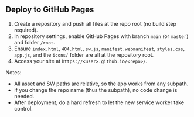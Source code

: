 ## Deploy to GitHub Pages

1. Create a repository and push all files at the repo root (no build step required).
2. In repository settings, enable GitHub Pages with branch `main` (or `master`) and folder `/root`.
3. Ensure `index.html`, `404.html`, `sw.js`, `manifest.webmanifest`, `styles.css`, `app.js`, and the `icons/` folder are all at the repository root.
4. Access your site at `https://<user>.github.io/<repo>/`.

Notes:
- All asset and SW paths are relative, so the app works from any subpath.
- If you change the repo name (thus the subpath), no code change is needed.
- After deployment, do a hard refresh to let the new service worker take control.


